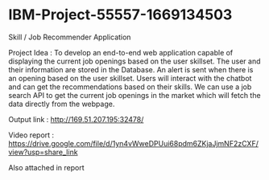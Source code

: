 # IBM-Project-55557-1669134503
Skill / Job Recommender Application

Project Idea :
To develop an end-to-end web application capable of displaying the current job openings based on the user skillset. 
The user and their information are stored in the Database. An alert is sent when there is an opening based on the user skillset. Users will interact with the chatbot and can get the recommendations based on their skills. 
We can use a job search API to get the current job openings in the market which will fetch the data directly from the webpage.


Output link :
http://169.51.207.195:32478/

Video report :
https://drive.google.com/file/d/1yn4vWweDPUui68pdm6ZKjaJjmNF2zCXF/view?usp=share_link

Also attached in report
